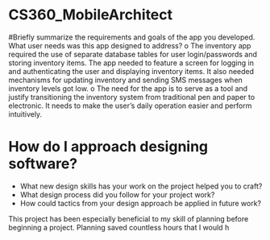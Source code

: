 # CS360_MobileArchitect

#Briefly summarize the requirements and goals of the app you developed. What user needs was this app designed to address?
o	The inventory app required the use of separate database tables for user login/passwords and storing inventory items. The app needed to feature a screen for logging in and authenticating the user and displaying inventory items. It also needed mechanisms for updating inventory and sending SMS messages when inventory levels got low. 
o	The need for the app is to serve as a tool and justify transitioning the inventory system from traditional pen and paper to electronic. It needs to make the user’s daily operation easier and perform intuitively. 


# How do I approach designing software?
- What new design skills has your work on the project helped you to craft?
- What design process did you follow for your project work?
- How could tactics from your design approach be applied in future work?

This project has been especially beneficial to my skill of planning before beginning a project. Planning saved countless hours that I would h
